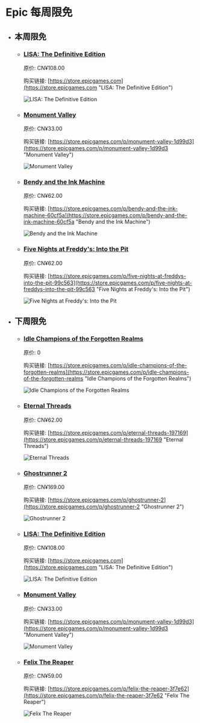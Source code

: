 # Epic 每周限免

- ## 本周限免


  - ### [LISA: The Definitive Edition](https://store.epicgames.com "LISA: The Definitive Edition")

    原价: CN¥108.00

    购买链接: [https://store.epicgames.com](https://store.epicgames.com "LISA: The Definitive Edition")

    ![LISA: The Definitive Edition](https://cdn1.epicgames.com/offer/ca3a9d16d131478c97fd56c138a6511a/EGS_LISATheDefinitiveEdition_DingalingProductions_Bundles_S1_2560x1440-55b66eb2046507e58eac435c21331bd5)


  - ### [Monument Valley](https://store.epicgames.com/p/monument-valley-1d99d3 "Monument Valley")

    原价: CN¥33.00

    购买链接: [https://store.epicgames.com/p/monument-valley-1d99d3](https://store.epicgames.com/p/monument-valley-1d99d3 "Monument Valley")

    ![Monument Valley](https://cdn1.epicgames.com/spt-assets/e56a7411805046d3b5b7253a6e4e0faa/monument-valley-1gys5.jpg)


  - ### [Bendy and the Ink Machine](https://store.epicgames.com/p/bendy-and-the-ink-machine-60cf5a "Bendy and the Ink Machine")

    原价: CN¥62.00

    购买链接: [https://store.epicgames.com/p/bendy-and-the-ink-machine-60cf5a](https://store.epicgames.com/p/bendy-and-the-ink-machine-60cf5a "Bendy and the Ink Machine")

    ![Bendy and the Ink Machine](https://cdn1.epicgames.com/spt-assets/0b1283e5bfa64ad48f3862b79abc20b9/bendy-and-the-ink-machine-1e8cj.png)


  - ### [Five Nights at Freddy's: Into the Pit](https://store.epicgames.com/p/five-nights-at-freddys-into-the-pit-99c563 "Five Nights at Freddy's: Into the Pit")

    原价: CN¥62.00

    购买链接: [https://store.epicgames.com/p/five-nights-at-freddys-into-the-pit-99c563](https://store.epicgames.com/p/five-nights-at-freddys-into-the-pit-99c563 "Five Nights at Freddy's: Into the Pit")

    ![Five Nights at Freddy's: Into the Pit](https://cdn1.epicgames.com/spt-assets/5c65df08b03a43eb8be026116ef8e979/five-nights-at-freddys-into-the-pit-1ng0s.png)


- ## 下周限免


  - ### [Idle Champions of the Forgotten Realms](https://store.epicgames.com/p/idle-champions-of-the-forgotten-realms "Idle Champions of the Forgotten Realms")

    原价: 0

    购买链接: [https://store.epicgames.com/p/idle-champions-of-the-forgotten-realms](https://store.epicgames.com/p/idle-champions-of-the-forgotten-realms "Idle Champions of the Forgotten Realms")

    ![Idle Champions of the Forgotten Realms](https://cdn1.epicgames.com/spt-assets/a53f91e55c6840018cb5de0b204f1ad9/idle-champions-of-the-forgotten-realms-v2snm.png)


  - ### [Eternal Threads](https://store.epicgames.com/p/eternal-threads-197169 "Eternal Threads")

    原价: CN¥62.00

    购买链接: [https://store.epicgames.com/p/eternal-threads-197169](https://store.epicgames.com/p/eternal-threads-197169 "Eternal Threads")

    ![Eternal Threads](https://cdn1.epicgames.com/spt-assets/08813e055af64315b8a55b2e521f4e04/eternal-threads-1vm6i.jpg)


  - ### [Ghostrunner 2](https://store.epicgames.com/p/ghostrunner-2 "Ghostrunner 2")

    原价: CN¥169.00

    购买链接: [https://store.epicgames.com/p/ghostrunner-2](https://store.epicgames.com/p/ghostrunner-2 "Ghostrunner 2")

    ![Ghostrunner 2](https://cdn1.epicgames.com/offer/708f57aaa04b42ef885be16c8288f0ac/EGS_Ghostrunner2_OneMoreLevel_S1_2560x1440-15845148fae1d0cfd7f3e98c9b3ba6ba)


  - ### [LISA: The Definitive Edition](https://store.epicgames.com "LISA: The Definitive Edition")

    原价: CN¥108.00

    购买链接: [https://store.epicgames.com](https://store.epicgames.com "LISA: The Definitive Edition")

    ![LISA: The Definitive Edition](https://cdn1.epicgames.com/offer/ca3a9d16d131478c97fd56c138a6511a/EGS_LISATheDefinitiveEdition_DingalingProductions_Bundles_S1_2560x1440-55b66eb2046507e58eac435c21331bd5)


  - ### [Monument Valley](https://store.epicgames.com/p/monument-valley-1d99d3 "Monument Valley")

    原价: CN¥33.00

    购买链接: [https://store.epicgames.com/p/monument-valley-1d99d3](https://store.epicgames.com/p/monument-valley-1d99d3 "Monument Valley")

    ![Monument Valley](https://cdn1.epicgames.com/spt-assets/e56a7411805046d3b5b7253a6e4e0faa/monument-valley-1gys5.jpg)


  - ### [Felix The Reaper](https://store.epicgames.com/p/felix-the-reaper-3f7e62 "Felix The Reaper")

    原价: CN¥59.00

    购买链接: [https://store.epicgames.com/p/felix-the-reaper-3f7e62](https://store.epicgames.com/p/felix-the-reaper-3f7e62 "Felix The Reaper")

    ![Felix The Reaper](https://cdn1.epicgames.com/spt-assets/582d7a7c91264ee2b68f93e666870a1b/felix-the-reaper-w5lqq.jpg)

